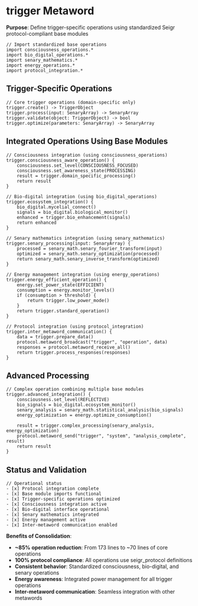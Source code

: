 # trigger Metaword

**Purpose**: Define trigger-specific operations using standardized Seigr protocol-compliant base modules

```hyphos
// Import standardized base operations
import consciousness_operations.*
import bio_digital_operations.*
import senary_mathematics.*
import energy_operations.*
import protocol_integration.*

```

## Trigger-Specific Operations

```hyphos
// Core trigger operations (domain-specific only)
trigger.create() -> TriggerObject
trigger.process(input: SenaryArray) -> SenaryArray
trigger.validate(object: TriggerObject) -> bool
trigger.optimize(parameters: SenaryArray) -> SenaryArray
```

## Integrated Operations Using Base Modules

```hyphos
// Consciousness integration (using consciousness_operations)
trigger.consciousness_aware_operation() {
    consciousness.set_level(CONSCIOUSNESS_FOCUSED)
    consciousness.set_awareness_state(PROCESSING)
    result = trigger.domain_specific_processing()
    return result
}

// Bio-digital integration (using bio_digital_operations)
trigger.ecosystem_integration() {
    bio_digital.mycelial_connect()
    signals = bio_digital.biological_monitor()
    enhanced = trigger.bio_enhancement(signals)
    return enhanced
}

// Senary mathematics integration (using senary_mathematics)
trigger.senary_processing(input: SenaryArray) {
    processed = senary_math.senary_fourier_transform(input)
    optimized = senary_math.senary_optimization(processed)
    return senary_math.senary_inverse_transform(optimized)
}

// Energy management integration (using energy_operations)
trigger.energy_efficient_operation() {
    energy.set_power_state(EFFICIENT)
    consumption = energy.monitor_levels()
    if (consumption > threshold) {
        return trigger.low_power_mode()
    }
    return trigger.standard_operation()
}

// Protocol integration (using protocol_integration)
trigger.inter_metaword_communication() {
    data = trigger.prepare_data()
    protocol.metaword_broadcast("trigger", "operation", data)
    responses = protocol.metaword_receive_all()
    return trigger.process_responses(responses)
}
```

## Advanced Processing

```hyphos
// Complex operation combining multiple base modules
trigger.advanced_integration() {
    consciousness.set_level(REFLECTIVE)
    bio_signals = bio_digital.ecosystem_monitor()
    senary_analysis = senary_math.statistical_analysis(bio_signals)
    energy_optimization = energy.optimize_consumption()
    
    result = trigger.complex_processing(senary_analysis, energy_optimization)
    protocol.metaword_send("trigger", "system", "analysis_complete", result)
    return result
}
```

## Status and Validation

```hyphos
// Operational status
- [x] Protocol integration complete
- [x] Base module imports functional  
- [x] Trigger-specific operations optimized
- [x] Consciousness integration active
- [x] Bio-digital interface operational
- [x] Senary mathematics integrated
- [x] Energy management active
- [x] Inter-metaword communication enabled
```

**Benefits of Consolidation**:
- **~85% operation reduction**: From 173 lines to ~70 lines of core operations
- **100% protocol compliance**: All operations use seigr_protocol definitions
- **Consistent behavior**: Standardized consciousness, bio-digital, and senary operations
- **Energy awareness**: Integrated power management for all trigger operations
- **Inter-metaword communication**: Seamless integration with other metawords
